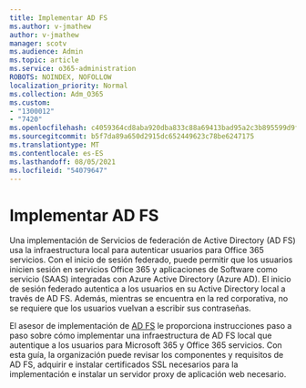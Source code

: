 ```yaml
---
title: Implementar AD FS
ms.author: v-jmathew
author: v-jmathew
manager: scotv
ms.audience: Admin
ms.topic: article
ms.service: o365-administration
ROBOTS: NOINDEX, NOFOLLOW
localization_priority: Normal
ms.collection: Adm_O365
ms.custom:
- "1300012"
- "7420"
ms.openlocfilehash: c4059364cd8aba920dba833c88a69413bad95a2c3b895599d9f6895b50ff73d5
ms.sourcegitcommit: b5f7da89a650d2915dc652449623c78be6247175
ms.translationtype: MT
ms.contentlocale: es-ES
ms.lasthandoff: 08/05/2021
ms.locfileid: "54079647"
---
```

# <a name="deploy-ad-fs"></a>Implementar AD FS

Una implementación de Servicios de federación de Active Directory (AD FS) usa la infraestructura local para autenticar usuarios para Office 365 servicios. Con el inicio de sesión federado, puede permitir que los usuarios inicien sesión en servicios Office 365 y aplicaciones de Software como servicio (SAAS) integradas con Azure Active Directory (Azure AD). El inicio de sesión federado autentica a los usuarios en su Active Directory local a través de AD FS. Además, mientras se encuentra en la red corporativa, no se requiere que los usuarios vuelvan a escribir sus contraseñas.

El asesor de implementación de [AD FS](https://go.microsoft.com/fwlink/?linkid=2071178) le proporciona instrucciones paso a paso sobre cómo implementar una infraestructura de AD FS local que autentique a los usuarios para Microsoft 365 y Office 365 servicios. Con esta guía, la organización puede revisar los componentes y requisitos de AD FS, adquirir e instalar certificados SSL necesarios para la implementación e instalar un servidor proxy de aplicación web necesario.
